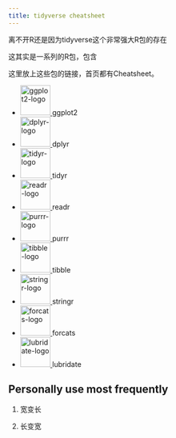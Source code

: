 ```yaml
---
title: tidyverse cheatsheet
---
```


离不开R还是因为tidyverse这个非常强大R包的存在

这其实是一系列的R包，包含

这里放上这些包的链接，首页都有Cheatsheet。

<ul>
  <li>
    <a href="https://ggplot2.tidyverse.org">
      <img src="https://www.tidyverse.org/css/images/hex/ggplot2.png" alt="ggplot2-logo" width="60px">
    </a>
    ggplot2
  </li>
  <li>
    <a href="https://dplyr.tidyverse.org">
      <img src="https://www.tidyverse.org/css/images/hex/dplyr.png" alt="dplyr-logo" width="60px">
    </a>
    dplyr
  </li>
  <li>
    <a href="https://tidyr.tidyverse.org">
      <img src="https://www.tidyverse.org/css/images/hex/tidyr.png" alt="tidyr-logo" width="60px">
    </a>
    tidyr
  </li>
  <li>
    <a href="https://readr.tidyverse.org">
      <img src="https://www.tidyverse.org/css/images/hex/readr.png" alt="readr-logo" width="60px">
    </a>
    readr
  </li>
  <li>
    <a href="https://purrr.tidyverse.org">
      <img src="https://www.tidyverse.org/css/images/hex/purrr.png" alt="purrr-logo" width="60px">
    </a>
    purrr
  </li>
  <li>
    <a href="https://tibble.tidyverse.org">
      <img src="https://www.tidyverse.org/css/images/hex/tibble.png" alt="tibble-logo" width="60px">
    </a>
    tibble
  </li>
  <li>
    <a href="https://stringr.tidyverse.org">
      <img src="https://www.tidyverse.org/css/images/hex/stringr.png" alt="stringr-logo" width="60px">
    </a>
    stringr
  </li>
  <li>
    <a href="https://forcats.tidyverse.org">
      <img src="https://www.tidyverse.org/css/images/hex/forcats.png" alt="forcats-logo" width="60px">
    </a>
    forcats
  </li>
  <li>
    <a href="https://lubridate.tidyverse.org">
      <img src="https://www.tidyverse.org/css/images/hex/lubridate.png" alt="lubridate-logo" width="60px">
    </a>
    lubridate
  </li>
</ul>

## Personally use most frequently

1. 宽变长

2. 长变宽
